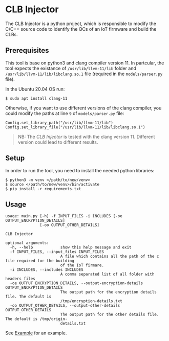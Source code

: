 # CLB Injector

The CLB Injector is a python project, which is responsible to modify the C/C++ source code to identify the QCs of an IoT firmware and build the CLBs.

## Prerequisites

This tool is base on python3 and clang compiler version 11. In partcular, the tool expects the existance of `/usr/lib/llvm-11/lib` folder and `/usr/lib/llvm-11/lib/libclang.so.1` file (required in the `models/parser.py` file).

In the Ubuntu 20.04 OS run:
```
$ sudo apt install clang-11
```

Otherwise, if you want to use different versions of the clang compiler, you could modify the paths at line `9` of `models/parser.py` file:
```
Config.set_library_path("/usr/lib/llvm-11/lib")
Config.set_library_file("/usr/lib/llvm-11/lib/libclang.so.1")
```
> NB: The *CLB Injector* is tested with the clang version 11. Different version could lead to different results.

## Setup

In order to run the tool, you need to install the needed python libraries:
```
$ python3 -m venv </path/to/new/venv>
$ source </path/to/new/venv>/bin/activate
$ pip install -r requirements.txt
```

## Usage
```
usage: main.py [-h] -f INPUT_FILES -i INCLUDES [-oe OUTPUT_ENCRYPTION_DETAILS]
               [-oo OUTPUT_OTHER_DETAILS]

CLB Injector

optional arguments:
  -h, --help            show this help message and exit
  -f INPUT_FILES, --input_files INPUT_FILES
                        A file which contains all the path of the c file required for the building
                        of the IoT firmare.
  -i INCLUDES, --includes INCLUDES
                        A comma separated list of all folder with headers files
  -oe OUTPUT_ENCRYPTION_DETAILS, --output-encryption-details OUTPUT_ENCRYPTION_DETAILS
                        The output path for the encryption details file. The default is
                        /tmp/encryption-details.txt
  -oo OUTPUT_OTHER_DETAILS, --output-other-details OUTPUT_OTHER_DETAILS
                        The output path for the other details file. The default is /tmp/origin-
                        details.txt
```
See [Example](../../Example/README.md) for an example.